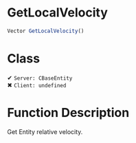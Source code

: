 # GetLocalVelocity
```js	
Vector GetLocalVelocity()
```
# Class
✔ `Server: CBaseEntity`  
✖ `Client: undefined`  

# Function Description
Get Entity relative velocity.
